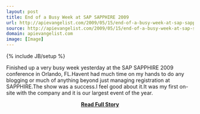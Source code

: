 ```yaml
---
layout: post
title: End of a Busy Week at SAP SAPPHIRE 2009
url: http://apievangelist.com/2009/05/15/end-of-a-busy-week-at-sap-sapphire-2009/
source: http://apievangelist.com/2009/05/15/end-of-a-busy-week-at-sap-sapphire-2009/
domain: apievangelist.com
image: [Image]
---
```

{% include JB/setup %}<p>Finished up a very busy week yesterday at the SAP SAPPHIRE 2009 conference in Orlando, FL.Havent had much time on my hands to do any blogging or much of anything beyond just managing registration at SAPPHIRE.The show was a success.I feel good about it.It was my first on-site with the company and it is our largest event of the year.</p>
<center><p><a href="http://apievangelist.com/2009/05/15/end-of-a-busy-week-at-sap-sapphire-2009/" style='padding:25px; font-sze:18px; font-weight: bold;'>Read Full Story</a></p></center>
